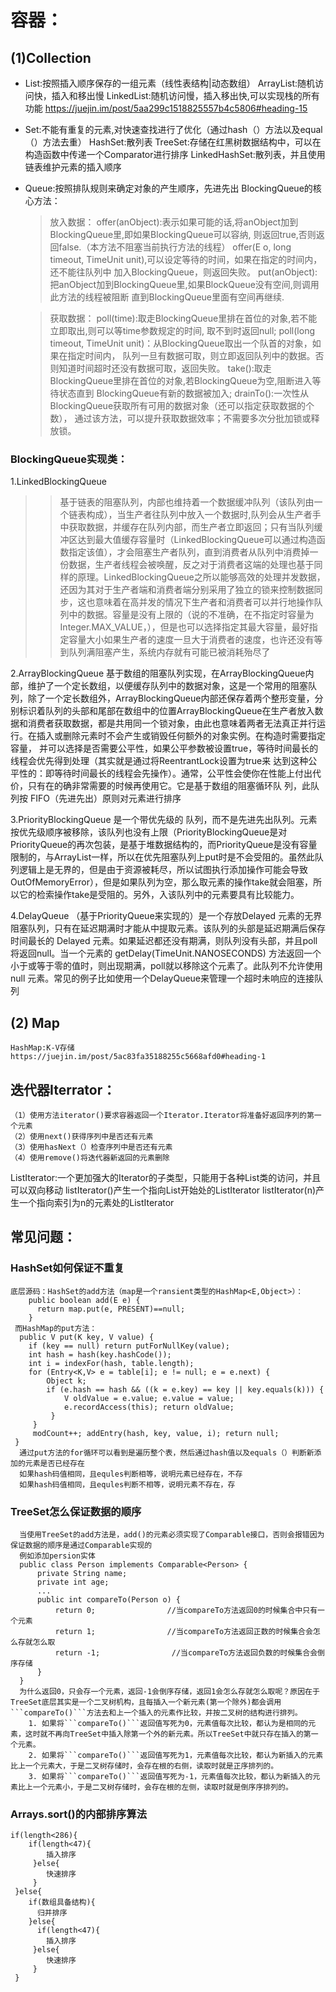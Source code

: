 # 容器：
## (1)Collection
  * List:按照插入顺序保存的一组元素（线性表结构|动态数组）
     ArrayList:随机访问快，插入和移出慢
     LinkedList:随机访问慢，插入移出快,可以实现栈的所有功能   https://juejin.im/post/5aa299c1518825557b4c5806#heading-15

  * Set:不能有重复的元素,对快速查找进行了优化（通过hash（）方法以及equal（）方法去重）
      HashSet:散列表
      TreeSet:存储在红黑树数据结构中，可以在构造函数中传递一个Comparator<T>进行排序
      LinkedHashSet:散列表，并且使用链表维护元素的插入顺序
            
  * Queue:按照排队规则来确定对象的产生顺序，先进先出
     BlockingQueue的核心方法：
     
     > 放入数据：
       offer(anObject):表示如果可能的话,将anObject加到BlockingQueue里,即如果BlockingQueue可以容纳,
         则返回true,否则返回false.（本方法不阻塞当前执行方法的线程）
       offer(E o, long timeout, TimeUnit unit),可以设定等待的时间，如果在指定的时间内，还不能往队列中
         加入BlockingQueue，则返回失败。
       put(anObject):把anObject加到BlockingQueue里,如果BlockQueue没有空间,则调用此方法的线程被阻断
         直到BlockingQueue里面有空间再继续.
       
     > 获取数据：
         poll(time):取走BlockingQueue里排在首位的对象,若不能立即取出,则可以等time参数规定的时间,
           取不到时返回null;
         poll(long timeout, TimeUnit unit)：从BlockingQueue取出一个队首的对象，如果在指定时间内，
           队列一旦有数据可取，则立即返回队列中的数据。否则知道时间超时还没有数据可取，返回失败。
         take():取走BlockingQueue里排在首位的对象,若BlockingQueue为空,阻断进入等待状态直到
           BlockingQueue有新的数据被加入; 
         drainTo():一次性从BlockingQueue获取所有可用的数据对象（还可以指定获取数据的个数）， 
           通过该方法，可以提升获取数据效率；不需要多次分批加锁或释放锁。
### BlockingQueue实现类：
  1.LinkedBlockingQueue
  >> 基于链表的阻塞队列，内部也维持着一个数据缓冲队列（该队列由一个链表构成），当生产者往队列中放入一个数据时,队列会从生产者手中获取数据，并缓存在队列内部，而生产者立即返回；只有当队列缓冲区达到最大值缓存容量时（LinkedBlockingQueue可以通过构造函数指定该值），才会阻塞生产者队列，直到消费者从队列中消费掉一份数据，生产者线程会被唤醒，反之对于消费者这端的处理也基于同样的原理。LinkedBlockingQueue之所以能够高效的处理并发数据，还因为其对于生产者端和消费者端分别采用了独立的锁来控制数据同步，这也意味着在高并发的情况下生产者和消费者可以并行地操作队列中的数据。容量是没有上限的（说的不准确，在不指定时容量为Integer.MAX_VALUE，），但是也可以选择指定其最大容量，最好指定容量大小如果生产者的速度一旦大于消费者的速度，也许还没有等到队列满阻塞产生，系统内存就有可能已被消耗殆尽了

 2.ArrayBlockingQueue
   基于数组的阻塞队列实现，在ArrayBlockingQueue内部，维护了一个定长数组，以便缓存队列中的数据对象，这是一个常用的阻塞队列，除了一个定长数组外，ArrayBlockingQueue内部还保存着两个整形变量，分别标识着队列的头部和尾部在数组中的位置ArrayBlockingQueue在生产者放入数据和消费者获取数据，都是共用同一个锁对象，由此也意味着两者无法真正并行运行。在插入或删除元素时不会产生或销毁任何额外的对象实例。在构造时需要指定容量， 并可以选择是否需要公平性，如果公平参数被设置true，等待时间最长的线程会优先得到处理（其实就是通过将ReentrantLock设置为true来 达到这种公平性的：即等待时间最长的线程会先操作）。通常，公平性会使你在性能上付出代价，只有在的确非常需要的时候再使用它。它是基于数组的阻塞循环队 列，此队列按 FIFO（先进先出）原则对元素进行排序

  3.PriorityBlockingQueue
   是一个带优先级的 队列，而不是先进先出队列。元素按优先级顺序被移除，该队列也没有上限（PriorityBlockingQueue是对 PriorityQueue的再次包装，是基于堆数据结构的，而PriorityQueue是没有容量限制的，与ArrayList一样，所以在优先阻塞队列上put时是不会受阻的。虽然此队列逻辑上是无界的，但是由于资源被耗尽，所以试图执行添加操作可能会导致 OutOfMemoryError），但是如果队列为空，那么取元素的操作take就会阻塞，所以它的检索操作take是受阻的。另外，入该队列中的元素要具有比较能力。

  4.DelayQueue
   （基于PriorityQueue来实现的）是一个存放Delayed 元素的无界阻塞队列，只有在延迟期满时才能从中提取元素。该队列的头部是延迟期满后保存时间最长的 Delayed 元素。如果延迟都还没有期满，则队列没有头部，并且poll将返回null。当一个元素的 getDelay(TimeUnit.NANOSECONDS) 方法返回一个小于或等于零的值时，则出现期满，poll就以移除这个元素了。此队列不允许使用 null 元素。常见的例子比如使用一个DelayQueue来管理一个超时未响应的连接队列
## (2) Map
    HashMap:K-V存储     https://juejin.im/post/5ac83fa35188255c5668afd0#heading-1   
## 迭代器Iterrator：
    （1）使用方法iterator()要求容器返回一个Iterator.Iterator将准备好返回序列的第一个元素
    （2）使用next()获得序列中是否还有元素
    （3）使用hasNext（）检查序列中是否还有元素
    （4）使用remove()将迭代器新返回的元素删除

  ListIterator:一个更加强大的Iterator的子类型，只能用于各种List类的访问，并且可以双向移动
     listIterator()产生一个指向List开始处的ListIterator
     listIterator(n)产生一个指向索引为n的元素处的ListIterator

## 常见问题：
### HashSet如何保证不重复
    底层源码：HashSet的add方法（map是一个ransient类型的HashMap<E,Object>）：
        public boolean add(E e) {
          return map.put(e, PRESENT)==null;
        }
     而HashMap的put方法：
      public V put(K key, V value) { 
        if (key == null) return putForNullKey(value); 
        int hash = hash(key.hashCode()); 
        int i = indexFor(hash, table.length); 
        for (Entry<K,V> e = table[i]; e != null; e = e.next) { 
            Object k; 
            if (e.hash == hash && ((k = e.key) == key || key.equals(k))) {
                V oldValue = e.value; e.value = value; 
                e.recordAccess(this); return oldValue; 
             } 
         } 
         modCount++; addEntry(hash, key, value, i); return null; 
     }
      通过put方法的for循环可以看到是遍历整个表，然后通过hash值以及equals（）判断新添加的元素是否已经存在
      如果hash码值相同，且equles判断相等，说明元素已经存在，不存
      如果hash码值相同，且equles判断不相等，说明元素不存在，存
### TreeSet怎么保证数据的顺序
      当使用TreeSet的add方法是，add()的元素必须实现了Comparable接口，否则会报错因为保证数据的顺序是通过Comparable实现的
      例如添加persion实体
      public class Person implements Comparable<Person> {
          private String name;
          private int age;
          ...
          public int compareTo(Person o) {
              return 0;                //当compareTo方法返回0的时候集合中只有一个元素
              return 1;                //当compareTo方法返回正数的时候集合会怎么存就怎么取
              return -1;                //当compareTo方法返回负数的时候集合会倒序存储
          }
      }
      为什么返回0，只会存一个元素，返回-1会倒序存储，返回1会怎么存就怎么取呢？原因在于TreeSet底层其实是一个二叉树机构，且每插入一个新元素(第一个除外)都会调用```compareTo()```方法去和上一个插入的元素作比较，并按二叉树的结构进行排列。
        1. 如果将```compareTo()```返回值写死为0，元素值每次比较，都认为是相同的元素，这时就不再向TreeSet中插入除第一个外的新元素。所以TreeSet中就只存在插入的第一个元素。
        2. 如果将```compareTo()```返回值写死为1，元素值每次比较，都认为新插入的元素比上一个元素大，于是二叉树存储时，会存在根的右侧，读取时就是正序排列的。
        3. 如果将```compareTo()```返回值写死为-1，元素值每次比较，都认为新插入的元素比上一个元素小，于是二叉树存储时，会存在根的左侧，读取时就是倒序序排列的。


### Arrays.sort()的内部排序算法
    if(length<286){
        if(length<47){
            插入排序
         }else{
            快速排序
         }
     }else{
        if(数组具备结构){
          归并排序
        }else{
          if(length<47){
            插入排序
         }else{
            快速排序
         }
     }

